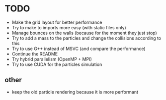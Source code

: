 # TODO


- Make the grid layout for better performance
- Try to make to imports more easy (with static files only)
- Manage bounces on the walls (because for the moment they just stop)
- Try to add a mass to the particles and change the collisions according to this
- Try to use G++ instead of MSVC (and compare the performance)
- Continue the README
- Try hybrid parallelism (OpenMP + MPI)
- Try to use CUDA for the particles simulation

## other

- keep the old particle rendering because it is more performant